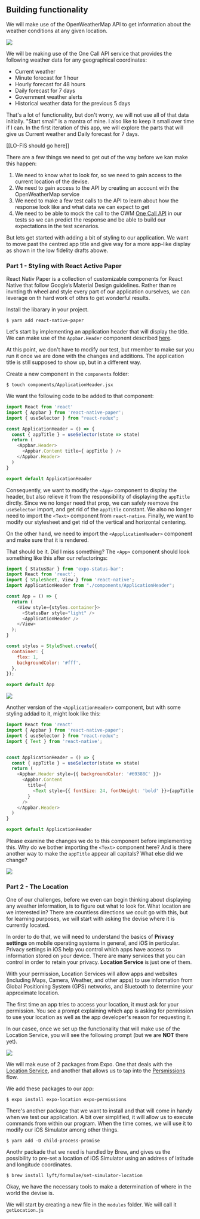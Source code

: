 ## Building functionality

We will make use of the OpenWeatherMap API to get information about the weather conditions at any given location.

![](assets/02_browser_open_weather_map_website.png)

We will be making use of the One Call API service that provides the following weather data for any geographical coordinates:

* Current weather
* Minute forecast for 1 hour
* Hourly forecast for 48 hours
* Daily forecast for 7 days
* Government weather alerts
* Historical weather data for the previous 5 days

That's a lot of functionality, but don't worry, we will not use all of that data initially. "Start small" is a mantra of mine. I also like to keep it small over time if I can. In the first iteration of this app, we will explore the parts that will give us Current weather and Daily forecast for 7 days.


[[LO-FIS should go here]]

There are a few things we need to get out of the way before we kan make this happen:
1. We need to know what to look for, so we need to gain access to the current location of the devise.
2. We need to gain access to the API by creating an account with the OpenWeatherMap service
3. We need to make a few test calls to the API to learn about how the response look like and what data we can expect to get
4. We need to be able to mock the call to the OWM [One Call API](https://openweathermap.org/api/one-call-api) in our tests so we can predict the response and be able to build our expectations in the test scenarios.

But lets get started with adding a bit of styling to our application. We want to move past the centred app title and give way for a more app-like display as shown in the low fidelity drafts abowe.

### Part 1 - Styling with React Active Paper

React Nativ Paper is a collection of customizable components for React Native that follow Google’s Material Design guidelines. Rather than re invnting th wheel and style every part of our application ourselves, we can leverage on th hard work of othrs to get wonderful results.

Install the libarary in your project.

```
$ yarn add react-native-paper
```

Let's start by implementing an application header that will display the title. We can make use of the `Appbar.Header` component described [here](https://callstack.github.io/react-native-paper/appbar-header.html).

At this point, we don't have to modify our test, but rmember to make sur you run it once we are done with the changes and additions. The application title is still supposed to show up, but in a different way.

Create a new component in the `components` folder:

```
$ touch components/ApplicationHeader.jsx
```

We want the following code to be added to that component:

```js
import React from 'react'
import { Appbar } from 'react-native-paper';
import { useSelector } from "react-redux";

const ApplicationHeader = () => {
  const { appTitle } = useSelector(state => state)
  return (
    <Appbar.Header>
      <Appbar.Content title={ appTitle } />
    </Appbar.Header>
  )
}

export default ApplicationHeader
```

Consequently, we want to modify the `<App>` component to display the header, but also relieve it from the responsibility of displaying the `appTitle` dirctly. Since we no longer need that prop, we can safely reemove the `useSelector` import, and get rid of the `appTitle` constant. We also no longer need to import the `<Text>` component from `react-native`. Finally, we want to modify our stylesheet and get rid of the vertical and horizontal centering.

On the other hand, we need to import the `<AppplicationHeader>` component and make sure that it is rendered.

That should be it. Did I miss something? The `<App>` component should look something like this after our refactorings:

```js
import { StatusBar } from 'expo-status-bar';
import React from 'react';
import { StyleSheet, View } from 'react-native';
import ApplicationHeader from "./components/ApplicationHeader";

const App = () => {
  return (
    <View style={styles.container}>
      <StatusBar style="light" />
      <ApplicationHeader />
    </View>
  );
}

const styles = StyleSheet.create({
  container: {
    flex: 1,
    backgroundColor: '#fff',
  },
});

export default App
```

![](assets/02_simulator_with_basic_appbar.png)

Another version of the `<ApplicationHeader>` component, but with some styling addad to it, might look like this:

```js
import React from 'react'
import { Appbar } from 'react-native-paper';
import { useSelector } from "react-redux";
import { Text } from 'react-native';


const ApplicationHeader = () => {
  const { appTitle } = useSelector(state => state)
  return (
    <Appbar.Header style={{ backgroundColor: '#69388C' }}>
      <Appbar.Content
        title={
          <Text style={{ fontSize: 24, fontWeight: 'bold' }}>{appTitle.toUpperCase()}</Text>
        }
      />
    </Appbar.Header>
  )
}

export default ApplicationHeader
```

Please examine the changes we do to this component before implementing this. Why do we bother importing the `<Text>` component here? And is there another way to make the `appTitle` appear all capitals? What else did we change?

![](assets/02_simulator_with_styled_appbar.png)

### Part 2 - The Location

One of our challenges, before we even can begin thinking about displaying any weather information, is to figure out what to look for. What location are we interested in? There are countless directions we coult go with this, but for learning purposes, we will start with asking the devise where it is currently located.

In order to do that, we will need to understand the basics of **Privacy settings** on mobile operating systems in general, and iOS in perticular. Privacy settings in iOS help you control  which apps have access to information stored on your device. There are many services that you can control in order to retain your privacy. **Location Service** is just one of them.

With your permission, Location Services will allow apps and websites (including Maps, Camera, Weather, and other apps) to use information from Global Positioning System (GPS) networks, and Bluetooth to determine your approximate location.

The first time an app tries to access your location, it must ask for your permission. You see a prompt explaining which app is asking for permission to use your location as well as the app developer's reason for requesting it.

In our casee, once we set up the functionality that will make use of the Location Service, you will see the following prompt (but we are **NOT** there yet).

![](./assets/02_simulator_allow_location_service.png)


We will mak euse of 2 packages from Expo. One that deals with the [Location Service](https://docs.expo.io/versions/latest/sdk/location/), and another that allows us to tap into the [Persmissions](https://docs.expo.io/versions/latest/sdk/permissions/) flow.

We add these packages to our app:

```
$ expo install expo-location expo-permissions
```

There's another package that we want to install and that will come in handy when we test our application. A bit over simplified, it will allow us to execute commands from within our program. When the time comes, we will use it to modify our iOS Simulator among other things.

```
$ yarn add -D child-process-promise
```

Anothr packade that we need is handled by Brew, and gives us the possibility to pre-set a location of iOS Simulator using an address of latitude and longitude coordinates.

```
$ brew install lyft/formulae/set-simulator-location
```

Okay, we have the necessary tools to make a determination of where in the world the devise is.

We will start by creating a new file in the `modules` folder. We will call it `getLocation.js`

```js
```

